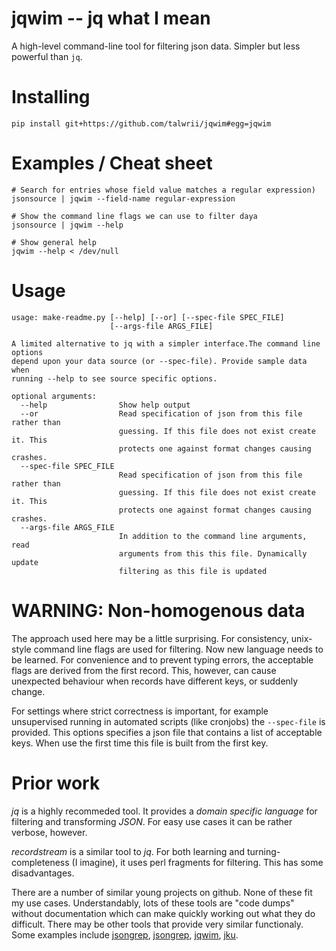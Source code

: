<!-- This is generated by make-readme.py do not edit -->
# jqwim -- jq what I mean

A high-level command-line tool for filtering json data. Simpler but less powerful than `jq`.

# Installing

```
pip install git+https://github.com/talwrii/jqwim#egg=jqwim
```

# Examples / Cheat sheet

```
# Search for entries whose field value matches a regular expression)
jsonsource | jqwim --field-name regular-expression

# Show the command line flags we can use to filter daya
jsonsource | jqwim --help

# Show general help
jqwim --help < /dev/null

```

# Usage

```
usage: make-readme.py [--help] [--or] [--spec-file SPEC_FILE]
                      [--args-file ARGS_FILE]

A limited alternative to jq with a simpler interface.The command line options
depend upon your data source (or --spec-file). Provide sample data when
running --help to see source specific options.

optional arguments:
  --help                Show help output
  --or                  Read specification of json from this file rather than
                        guessing. If this file does not exist create it. This
                        protects one against format changes causing crashes.
  --spec-file SPEC_FILE
                        Read specification of json from this file rather than
                        guessing. If this file does not exist create it. This
                        protects one against format changes causing crashes.
  --args-file ARGS_FILE
                        In addition to the command line arguments, read
                        arguments from this this file. Dynamically update
                        filtering as this file is updated

```

# WARNING: Non-homogenous data

The approach used here may be a little surprising.
For consistency, unix-style command line flags are used for filtering. Now new language needs to be learned.
For convenience and to prevent typing errors, the acceptable flags are derived from the first record.
This, however, can cause unexpected behaviour when records have different keys, or suddenly change.

For settings where strict correctness is important, for example unsupervised running in automated scripts (like cronjobs) the `--spec-file` is provided.
This options specifies a json file that contains a list of acceptable keys.
When use the first time this file is built from the first key.



# Prior work

*jq* is a highly recommeded tool. It provides a *domain specific language* for filtering and transforming *JSON*. For easy use cases it can be rather verbose, however.

*recordstream* is a similar tool to *jq*. For both learning and turning-completeness (I imagine), it uses perl fragments for filtering. This has some disadvantages.

There are a number of similar young projects on github.
None of these fit my use cases.
Understandably, lots of these tools are "code dumps" without documentation which can make quickly working out what they do difficult.
There may be other tools that provide very similar functionaly.
Some examples include [jsongrep](https://github.com/terrycojones/jsongrep), [jsongrep](https://github.com/dsc/jsongrep), [jqwim](https://github.com/jsonlines/jqwim), [jku](https://github.com/bjorne/jku).

